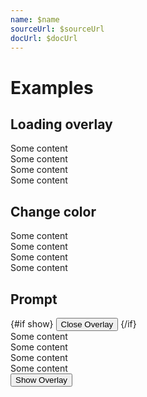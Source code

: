 ```yaml
---
name: $name
sourceUrl: $sourceUrl
docUrl: $docUrl
---
```


<script lang="ts">
	import Preview from '$lib/components/Preview.svelte';

	import Button from '$lib/components/Button.svelte';
	import CircularProgress from '$lib/components/CircularProgress.svelte';
	import Overlay from '$lib/components/Overlay.svelte';
	import Toggle from '$lib/components/Toggle.svelte';
</script>

# Examples

## Loading overlay

<Preview>
  <div class="relative">
    <Overlay center>
      <CircularProgress />
    </Overlay>
    <div>Some content</div>
    <div>Some content</div>
    <div>Some content</div>
    <div>Some content</div>
  </div>
</Preview>

## Change color

<Preview>
  <div class="relative">
    <Overlay center class="bg-orange-50">
      <CircularProgress />
    </Overlay>
    <div>Some content</div>
    <div>Some content</div>
    <div>Some content</div>
    <div>Some content</div>
  </div>
</Preview>

## Prompt

<Preview>
  <Toggle let:on={show} let:toggle>
    <div class="relative">
      {#if show}
        <Overlay center>
          <Button on:click={toggle} class="border">Close Overlay</Button>
        </Overlay>
      {/if}
      <div>Some content</div>
      <div>Some content</div>
      <div>Some content</div>
      <div>Some content</div>
      <Button on:click={toggle} class="border mt-4">Show Overlay</Button>
    </div>
  </Toggle>
</Preview>
